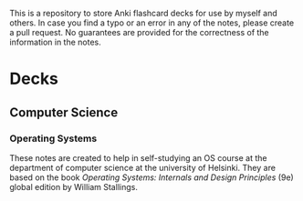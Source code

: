 This is a repository to store Anki flashcard decks for use by myself and others. In case you find a typo or an error in any of the notes, please create a pull request. No guarantees are provided for the correctness of the information in the notes.

# Decks
## Computer Science
### Operating Systems
These notes are created to help in self-studying an OS course at the department of computer science at the university of Helsinki. They are based on the book *Operating Systems: Internals and Design Principles* (9e) global edition by William Stallings.

